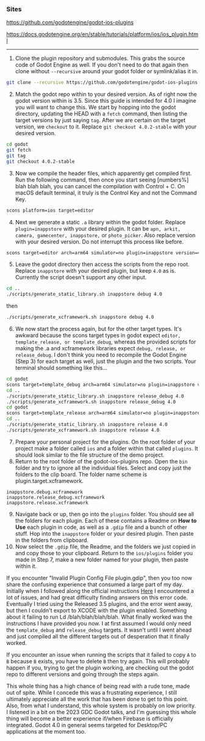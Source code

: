 ### Sites ###

https://github.com/godotengine/godot-ios-plugins

https://docs.godotengine.org/en/stable/tutorials/platform/ios/ios_plugin.html

- - - -

1. Clone the plugin repository and submodules. This grabs the source code of Godot Engine as well. If you don't need to do that again then clone without `--recursive` around your godot folder or symlink/alias it in.

```bash
git clone --recursive https://github.com/godotengine/godot-ios-plugins.git
```

2. Match the godot repo within to your desired version. As of right now the godot version within is 3.5. Since this guide is intended for 4.0 I imagine you will want to change this. We start by hopping into the godot directory, updating the HEAD with a `fetch` command, then listing the target versions by just saying `tag`. After we are certain on the target version, we `checkout` to it. Replace `git checkout 4.0.2-stable` with your desired version. 

```bash
cd godot
git fetch
git tag
git checkout 4.0.2-stable
```

3. Now we compile the header files, which apparently get compiled first. Run the following command, then once you start seeing [numbers%] blah blah blah, you can cancel the compilation with Control + C. On macOS default terminal, it truly is the Control Key and not the Command Key.

```bash
scons platform=ios target=editor
```

4. Next we generate a static `.a` library within the godot folder. Replace `plugin=inappstore` with your desired plugin. It can be `apn, arkit, camera, gamecenter, inappstore,` or `photo_picker`. Also replace version with your desired version. Do not interrupt this process like before.

```bash
scons target=editor arch=arm64 simulator=no plugin=inappstore version=4.0.2
```

5. Leave the godot directory then access the scripts from the repo root. Replace `inappstore` with your desired plugin, but keep `4.0` as is. Currently the script doesn't support any other input.

```bash
cd ..
./scripts/generate_static_library.sh inappstore debug 4.0
```

then

```bash
./scripts/generate_xcframework.sh inappstore debug 4.0
```

6. We now start the process again, but for the other target types. It's awkward because the scons target types in godot expect `editor, template_release, or template_debug`, whereas the provided scripts for making the .a and xcframework libraries expect `debug, release, or release_debug`. I don't think you need to recompile the Godot Engine (Step 3) for each target as well, just the plugin and the two scripts. Your terminal should something like this...

```bash
cd godot
scons target=template_debug arch=arm64 simulator=no plugin=inappstore version=4.0.2
cd ..
./scripts/generate_static_library.sh inappstore release_debug 4.0
./scripts/generate_xcframework.sh inappstore release_debug 4.0
cd godot
scons target=template_release arch=arm64 simulator=no plugin=inappstore version=4.0.2
cd ..
./scripts/generate_static_library.sh inappstore release 4.0
./scripts/generate_xcframework.sh inappstore release 4.0
```

7. Prepare your personal project for the plugins. On the root folder of your project make a folder called `ios` and a folder within that called `plugins`. It should look similar to the file structure of the demo project.
8. Return to the root folder of the godot-ios-plugins repo. Open the `bin` folder and try to ignore all the individual files. Select and copy just the folders to the clip board. The folder name scheme is plugin.target.xcframework.

```
inappstore.debug.xcframework
inappstore.release_debug.xcframework
inappstore.release.xcframework
```

9. Navigate back or up, then go into the `plugins` folder. You should see all the folders for each plugin. Each of these contains a Readme on __How to Use__ each plugin in code, as well as a `.gdip` file and a bunch of other stuff. Hop into the `inappstore` folder or your desired plugin. Then paste in the folders from clipboard.
10. Now select the `.gdip` file, the Readme, and the folders we just copied in and copy those to your clipboard. Return to the `ios/plugins` folder you made in Step 7, make a new folder named for your plugin, then paste within it.

If you encounter "Invalid Plugin Config File plugin.gdip", then you too now share the confusing experience that consumed a large part of my day. Initially when I followed along the official instructions [Here](https://github.com/godotengine/godot-ios-plugins#instructions) I encountered a lot of issues, and had great difficulty finding answers on this error code. Eventually I tried using the Released 3.5 plugins, and the error went away, but then I couldn't export to XCODE with the plugin enabled. Something about it failing to run Ld /blah/blah/blah/blah. What finally worked was the instructions I have provided you now. I at first assumed I would only need the `template_debug` and `release_debug` targets. It wasn't until I went ahead and just compiled all the different targets out of desperation that it finally worked. 

If you encounter an issue when running the scripts that it failed to copy `A` to `B` because `B` exists, you have to delete `B` then try again. This will probably happen if you, trying to get the plugin working, are checking out the godot repo to different versions and going through the steps again.

This whole thing has a high chance of being read with a rude tone, made out of spite. While I concede this was a frustrating experience, I still ultimately appreciate all the work that has been done to get to this point. Also, from what I understand, this whole system is probably on low priority. I listened in a bit on the 2023 GDC Godot talks, and I'm guessing this whole thing will become a better experience if/when Firebase is officially integrated. Godot 4.0 in general seems targeted for Desktop/PC applications at the moment too.
